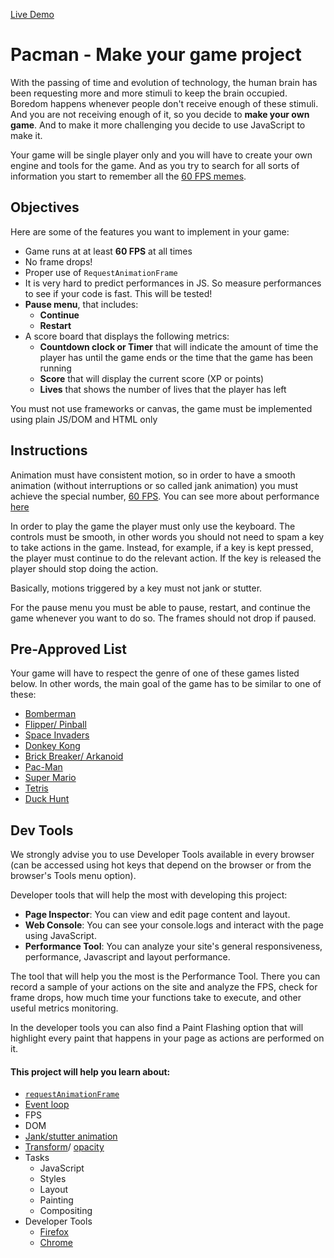 [Live Demo](https://pacman-phi.vercel.app/)

# **Pacman** - Make your game project

With the passing of time and evolution of technology, the human brain has been requesting more and more stimuli to keep the brain occupied. Boredom happens whenever people don't receive enough of these stimuli. And you are not receiving enough of it, so you decide to **make your own game**. And to make it more challenging you decide to use JavaScript to make it.

Your game will be single player only and you will have to create your own engine and tools for the game. And as you try to search for all sorts of information you start to remember all the [60 FPS memes](https://pics.me.me/60-fps-59-fps-35518800.png).

## Objectives
Here are some of the features you want to implement in your game:

  - Game runs at at least **60 FPS** at all times
  - No frame drops!
  - Proper use of `RequestAnimationFrame`
  - It is very hard to predict performances in JS. So measure performances to see if your code is fast. This will be tested!
  - **Pause menu**, that includes:
    - **Continue**
    - **Restart**
  - A score board that displays the following metrics:
    - **Countdown clock or Timer** that will indicate the amount of time the player has until the game ends or the time that the game has been running
    - **Score** that will display the current score (XP or points)
    - **Lives** that shows the number of lives that the player has left
  
You must not use frameworks or canvas, the game must be implemented using plain JS/DOM and HTML only

## Instructions
Animation must have consistent motion, so in order to have a smooth animation (without interruptions or so called jank animation) you must achieve the special number, [60 FPS](https://www.algolia.com/blog/engineering/performant-web-animations/). You can see more about performance [here](https://learn.01founders.co/git/root/public/src/branch/master/subjects/good-practices/README.md#game-performance)

In order to play the game the player must only use the keyboard. The controls must be smooth, in other words you should not need to spam a key to take actions in the game. Instead, for example, if a key is kept pressed, the player must continue to do the relevant action. If the key is released the player should stop doing the action.

Basically, motions triggered by a key must not jank or stutter.

For the pause menu you must be able to pause, restart, and continue the game whenever you want to do so. The frames should not drop if paused.

## Pre-Approved List

Your game will have to respect the genre of one of these games listed below. In other words, the main goal of the game has to be similar to one of these:

  - [Bomberman](https://en.wikipedia.org/wiki/Super_Bomberman)
  - [Flipper/ Pinball](https://en.wikipedia.org/wiki/Pinball)
  - [Space Invaders](https://en.wikipedia.org/wiki/Space_Invaders)
  - [Donkey Kong](https://en.wikipedia.org/wiki/Donkey_Kong)
  - [Brick Breaker/ Arkanoid](https://en.wikipedia.org/wiki/Arkanoid)
  - [Pac-Man](https://en.wikipedia.org/wiki/Pac-Man)
  - [Super Mario](https://en.wikipedia.org/wiki/Super_Mario)
  - [Tetris](https://en.wikipedia.org/wiki/Tetris)
  - [Duck Hunt](https://en.wikipedia.org/wiki/Duck_Hunt)


## Dev Tools

We strongly advise you to use Developer Tools available in every browser (can be accessed using hot keys that depend on the browser or from the browser's Tools menu option).

Developer tools that will help the most with developing this project:

  - **Page Inspector**: You can view and edit page content and layout.
  - **Web Console**: You can see your console.logs and interact with the page using JavaScript.
  - **Performance Tool**: You can analyze your site's general responsiveness, performance, Javascript and layout performance.
  
The tool that will help you the most is the Performance Tool. There you can record a sample of your actions on the site and analyze the FPS, check for   frame drops, how much time your functions take to execute, and other useful metrics monitoring.

In the developer tools you can also find a Paint Flashing option that will highlight every paint that happens in your page as actions are performed on it.

#### **This project will help you learn about:**

  - [`requestAnimationFrame`](https://developer.mozilla.org/en-US/docs/Web/API/window/requestAnimationFrame)
  - [Event loop](https://developer.mozilla.org/en-US/docs/Web/JavaScript/EventLoop)
  - FPS
  - DOM
  - [Jank/stutter animation](https://murtada.nl/blog/going-jank-free-achieving-60-fps-smooth-websites)
  - [Transform](https://developer.mozilla.org/en-US/docs/Web/CSS/transform)/ [opacity](https://developer.mozilla.org/en-US/docs/Web/CSS/opacity)
  - Tasks
    - JavaScript
    - Styles
    - Layout
    - Painting
    - Compositing
  - Developer Tools
    - [Firefox](https://developer.mozilla.org/en-US/docs/Learn/Common_questions/What_are_browser_developer_tools)
    - [Chrome](https://developer.chrome.com/docs/devtools/)
